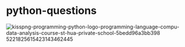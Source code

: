 # python-questions




![kisspng-programming-python-logo-programming-language-compu-data-analysis-course-st-hua-private-school-5bedd96a3bb398 5221825615423143462445](https://user-images.githubusercontent.com/83384315/157496289-0fa483ef-30c4-4974-9464-13c852f9f86c.png)
